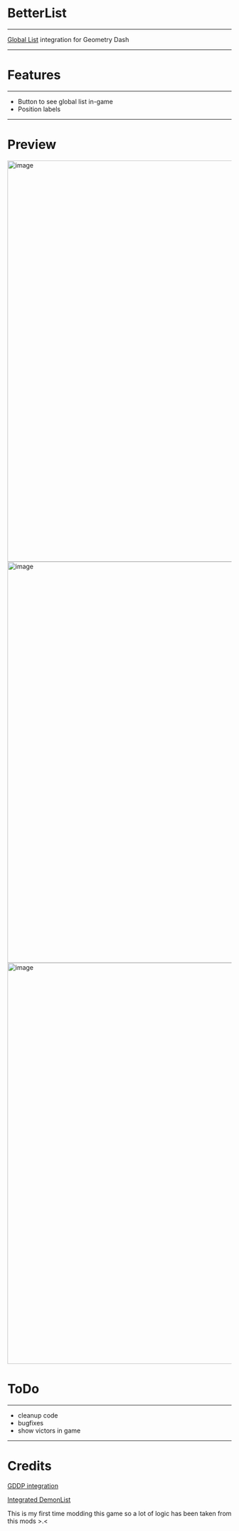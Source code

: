 # BetterList
---

[Global List](https://demonlist.org/) integration for Geometry Dash

---
# Features

---

- Button to see global list in-game
- Position labels

---
# Preview
<img width="1600" height="900" alt="image" src="https://github.com/user-attachments/assets/c458eecb-4a43-4db0-ad83-c1230b220f5c" />
<img width="1600" height="900" alt="image" src="https://github.com/user-attachments/assets/f951488a-12da-4465-8e3b-f2ab3c6a050f" />
<img width="1600" height="900" alt="image" src="https://github.com/user-attachments/assets/c6c3f08c-d08a-4657-b224-d0b714dce868" />



# ToDo
---

- cleanup code
- bugfixes
- show victors in game

---

# Credits

[GDDP integration](https://github.com/Minemaker0430/GDDPIntegration)

[Integrated DemonList](https://github.com/hiimjasmine00/IntegratedDemonlist/)

This is my first time modding this game so a lot of logic has been taken from this mods >.<

